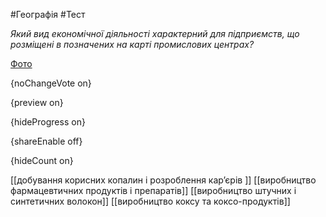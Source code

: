 #Географія #Тест

*Який вид економічної діяльності характерний для підприємств, що розміщені в позначених на карті промислових центрах?*

[Фото](https://zno.osvita.ua//doc/images/znotest/103/10350/272_1.jpg)

{noChangeVote on}

{preview on}

{hideProgress on}

{shareEnable off}

{hideCount on}

[[добування корисних копалин і розроблення кар’єрів ]]
[[виробництво фармацевтичних продуктів і препаратів]]
[[виробництво штучних і синтетичних волокон]]
[[виробництво коксу та коксо-продуктів]]
